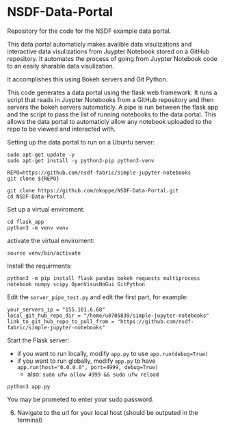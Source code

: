 # NSDF-Data-Portal
Repository for the code for the NSDF example data portal.

This data portal automaticly makes avalible data visulizations and interactive data visulizations from Juypter Notebook stored on a GitHub repository. It automates the process of going from Juypter Notebook code to an easily sharable data visulization. 

It accomplishes this using Bokeh servers and Git Python.

This code generates a data portal using the flask web framework. It runs a script that reads in Juypter Notebooks from a GitHub repository and then servers the bokeh servers automaticly. A pipe is run between the flask app and the script to pass the list of running notebooks to the data portal. This allows the data portal to automaticly allow any notebook uploaded to the repo to be viewed and interacted with.

Setting up the data portal to run on a Ubuntu server:

```
sudo apt-get update -y
sudo apt-get install -y python3-pip python3-venv

REPO=https://github.com/nsdf-fabric/simple-jupyter-notebooks
git clone ${REPO}

git clone https://github.com/okoppe/NSDF-Data-Portal.git
cd NSDF-Data-Portal
```

Set up a virtual enviroment:

```
cd flask_app
python3 -m venv venv
```
activate the virtual enviroment:

```
source venv/bin/activate
```

Install the requirments:

```
python3 -m pip install flask pandas bokeh requests multiprocess notebook numpy scipy OpenVisusNoGui GitPython
```

Edit the `server_pipe_test.py` and edit the first part, for example:

```
your_servers_ip = "155.101.6.68"
local_git_hub_repo_dir = "/home/u0705839/simple-jupyter-notebooks"
link_to_git_hub_repo_to_pull_from = "https://github.com/nsdf-fabric/simple-jupyter-notebooks"
```

Start the Flask server:
- if you want to run locally, modify `app.py` to use `app.run(debug=True)`
- if you want to run globally, modify `app.py` to have `app.run(host="0.0.0.0", port=4999, debug=True)`
  - also: `sudo ufw allow 4999 && sudo ufw reload`

```
python3 app.py
```

You may be prometed to enter your sudo password.

6. Navigate to the url for your local host (should be outputed in the terminal)
